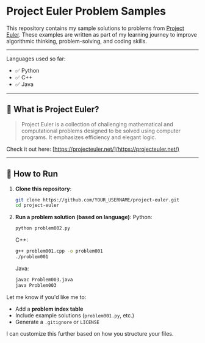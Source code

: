 # Project Euler Problem Samples

This repository contains my sample solutions to problems from [Project Euler](https://projecteuler.net/). These examples are written as part of my learning journey to improve algorithmic thinking, problem-solving, and coding skills.

---

Languages used so far:
- ✅ Python
- ✅ C++
- ✅ Java

---

## 🔢 What is Project Euler?

> Project Euler is a collection of challenging mathematical and computational problems designed to be solved using computer programs. It emphasizes efficiency and elegant logic.

Check it out here: [https://projecteuler.net/](https://projecteuler.net/)

---

## 🚀 How to Run

1. **Clone this repository**:
   ```bash
   git clone https://github.com/YOUR_USERNAME/project-euler.git
   cd project-euler

2. **Run a problem solution (based on language)**:
   Python:

   ```bash
   python problem002.py
   ```
   C++:

   ```bash
   g++ problem001.cpp -o problem001
   ./problem001
   ```
   Java:

   ```bash
   javac Problem003.java
   java Problem003
   ```

Let me know if you'd like me to:
- Add a **problem index table**
- Include example solutions (`problem001.py`, etc.)
- Generate a `.gitignore` or `LICENSE`

I can customize this further based on how you structure your files.


